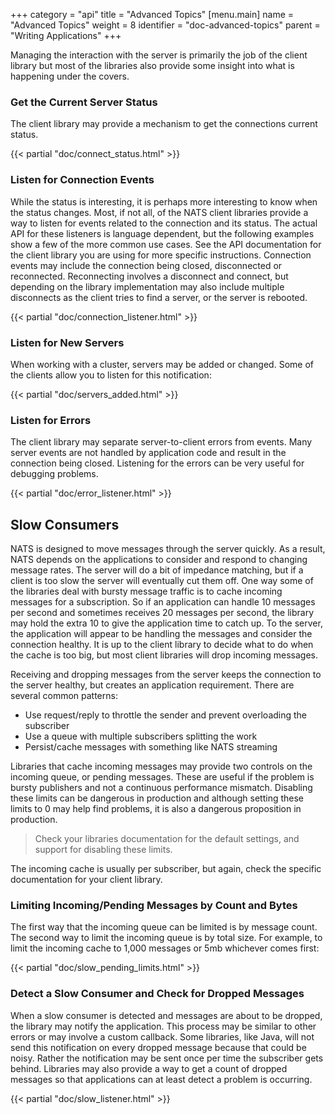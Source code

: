 +++
category = "api"
title = "Advanced Topics"
[menu.main]
    name = "Advanced Topics"
    weight = 8
    identifier = "doc-advanced-topics"
    parent = "Writing Applications"
+++

Managing the interaction with the server is primarily the job of the client library but most of the libraries also provide some insight into what is happening under the covers.

### Get the Current Server Status

The client library may provide a mechanism to get the connections current status.

{{< partial "doc/connect_status.html" >}}

### Listen for Connection Events

While the status is interesting, it is perhaps more interesting to know when the status changes. Most, if not all, of the NATS client libraries provide a way to listen for events related to the connection and its status. The actual API for these listeners is language dependent, but the following examples show a few of the more common use cases. See the API documentation for the client library you are using for more specific instructions. Connection events may include the connection being closed, disconnected or reconnected. Reconnecting involves a disconnect and connect, but depending on the library implementation may also include multiple disconnects as the client tries to find a server, or the server is rebooted.

{{< partial "doc/connection_listener.html" >}}

### Listen for New Servers

When working with a cluster, servers may be added or changed. Some of the clients allow you to listen for this notification:

{{< partial "doc/servers_added.html" >}}

### Listen for Errors

The client library may separate server-to-client errors from events. Many server events are not handled by application code and result in the connection being closed. Listening for the errors can be very useful for debugging problems.

{{< partial "doc/error_listener.html" >}}

## Slow Consumers

NATS is designed to move messages through the server quickly. As a result, NATS depends on the applications to consider and respond to changing message rates. The server will do a bit of impedance matching, but if a client is too slow the server will eventually cut them off. One way some of the libraries deal with bursty message traffic is to cache incoming messages for a subscription. So if an application can handle 10 messages per second and sometimes receives 20 messages per second, the library may hold the extra 10 to give the application time to catch up. To the server, the application will appear to be handling the messages and consider the connection healthy. It is up to the client library to decide what to do when the cache is too big, but most client libraries will drop incoming messages.

Receiving and dropping messages from the server keeps the connection to the server healthy, but creates an application requirement. There are several common patterns:

* Use request/reply to throttle the sender and prevent overloading the subscriber
* Use a queue with multiple subscribers splitting the work
* Persist/cache messages with something like NATS streaming

Libraries that cache incoming messages may provide two controls on the incoming queue, or pending messages. These are useful if the problem is bursty publishers and not a continuous performance mismatch. Disabling these limits can be dangerous in production and although setting these limits to 0 may help find problems, it is also a dangerous proposition in production.

> Check your libraries documentation for the default settings, and support for disabling these limits.

The incoming cache is usually per subscriber, but again, check the specific documentation for your client library.

### Limiting Incoming/Pending Messages by Count and Bytes

The first way that the incoming queue can be limited is by message count. The second way to limit the incoming queue is by total size. For example, to limit the incoming cache to 1,000 messages or 5mb whichever comes first:

{{< partial "doc/slow_pending_limits.html" >}}

### Detect a Slow Consumer and Check for Dropped Messages

When a slow consumer is detected and messages are about to be dropped, the library may notify the application. This process may be similar to other errors or may involve a custom callback. Some libraries, like Java, will not send this notification on every dropped message because that could be noisy. Rather the notification may be sent once per time the subscriber gets behind. Libraries may also provide a way to get a count of dropped messages so that applications can at least detect a problem is occurring.

{{< partial "doc/slow_listener.html" >}}